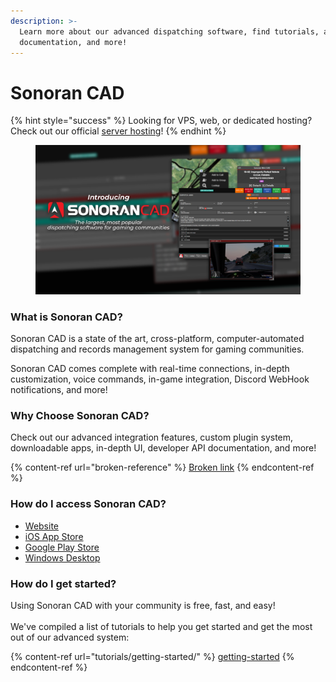 ```yaml
---
description: >-
  Learn more about our advanced dispatching software, find tutorials, access API
  documentation, and more!
---
```


# Sonoran CAD

{% hint style="success" %}
Looking for VPS, web, or dedicated hosting? Check out our official [server hosting](other-products/server-hosting.md)!
{% endhint %}

<figure><img src=".gitbook/assets/cad-fina.png" alt=""><figcaption></figcaption></figure>

### What is Sonoran CAD?

Sonoran CAD is a state of the art, cross-platform, computer-automated dispatching and records management system for gaming communities.

Sonoran CAD comes complete with real-time connections, in-depth customization, voice commands, in-game integration, Discord WebHook notifications, and more!

### Why Choose Sonoran CAD?

Check out our advanced integration features, custom plugin system, downloadable apps, in-depth UI, developer API documentation, and more!

{% content-ref url="broken-reference" %}
[Broken link](broken-reference)
{% endcontent-ref %}

### How do I access Sonoran CAD?

* [Website](https://sonorancad.com/)
* [iOS App Store](https://apps.apple.com/us/app/sonoran-cad/id1496539456)
* [Google Play Store](https://play.google.com/store/apps/details?id=sonorancadmdt.app\&hl=en\_US)
* [Windows Desktop](https://github.com/SonoranBrian/sc2\_quasar/releases/latest/download/Sonoran-CAD-Setup.exe)

### How do I get started?

Using Sonoran CAD with your community is free, fast, and easy!\
\
We've compiled a list of tutorials to help you get started and get the most out of our advanced system:

{% content-ref url="tutorials/getting-started/" %}
[getting-started](tutorials/getting-started/)
{% endcontent-ref %}
